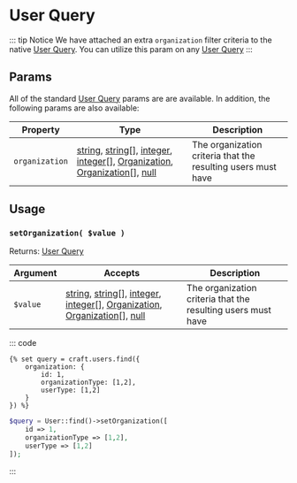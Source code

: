 # User Query

::: tip Notice
We have attached an extra `organization` filter criteria to the native [User Query].  You can utilize this param on any [User Query]
:::

## Params

All of the standard [User Query] params are are available.  In addition, the following params are also available:

| Property              | Type                                  | Description
| --------------------- | ------------------------------------- | ---------------------------------------------------------------------------------
| `organization`        | [string], [string]\[\], [integer], [integer]\[\], [Organization], [Organization]\[\], [null] | The organization criteria that the resulting users must have

## Usage

### `setOrganization( $value )`

Returns: [User Query]

| Argument          | Accepts                   | Description
| ----------        | ----------                | ----------
| `$value`          | [string], [string]\[\], [integer], [integer]\[\], [Organization], [Organization]\[\], [null] | The organization criteria that the resulting users must have


::: code
```twig
{% set query = craft.users.find({
    organization: {
        id: 1,
        organizationType: [1,2],
        userType: [1,2]
    }
}) %}
```

```php
$query = User::find()->setOrganization([
    id => 1,
    organizationType => [1,2],
    userType => [1,2]
]);
```
:::

[integer]: http://www.php.net/language.types.integer "Integer"
[array]: http://www.php.net/language.types.array "Array"
[string]: http://www.php.net/language.types.string "String"
[null]: http://www.php.net/language.types.null "Null"

[Organization]: /objects/organization "Organization"
[User Query]: https://docs.craftcms.com/v3/element-query-params/user-query-params.html "User Query"
